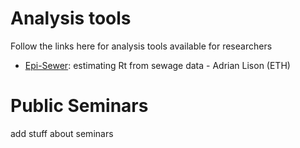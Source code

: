# Analysis tools

Follow the links here for analysis tools available for researchers

- [Epi-Sewer](https://github.com/adrian-lison/EpiSewer): estimating Rt from sewage data - Adrian Lison (ETH)

# Public Seminars

add stuff about seminars
